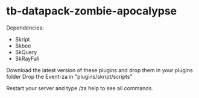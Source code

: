# tb-datapack-zombie-apocalypse

Dependencies:
- Skript
- Skbee
- SkQuery
- SkRayFall

Download the latest version of these plugins and drop them in your plugins folder
Drop the Event-za in "plugins/skript/scripts"

Restart your server and type /za help to see all commands.
